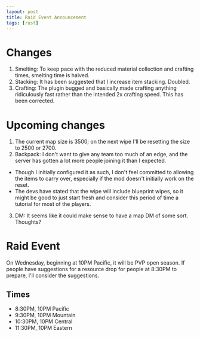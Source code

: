 ```yaml
---
layout: post
title: Raid Event Announcement
tags: [rust]
---
```


# Changes

1. Smelting: To keep pace with the reduced material collection and crafting times, smelting time is halved.
2. Stacking: It has been suggested that I increase item stacking. Doubled.
3. Crafting: The plugin bugged and basically made crafting anything ridiculously fast rather than the intended 2x crafting speed. This has been corrected.

# Upcoming changes 

1. The current map size is 3500; on the next wipe I'll be resetting the size to 2500 or 2700.
2. Backpack: I don't want to give any team too much of an edge, and the server has gotten a lot more people joining it than I expected.
  - Though I initially configured it as such, I don't feel committed to allowing the items to carry over, especially if the mod doesn't initially work on the reset.
  - The devs have stated that the wipe will include blueprint wipes, so it might be good to just start fresh and consider this period of time a tutorial for most of the players.
3. DM: It seems like it could make sense to have a map DM of some sort. Thoughts?

# Raid Event

On Wednesday, beginning at 10PM Pacific, it will be PVP open season. If people have suggestions for a resource drop for people at 8:30PM to prepare, I'll consider the suggestions.

## Times

- 8:30PM, 10PM Pacific
- 9:30PM, 10PM Mountain
- 10:30PM, 10PM Central
- 11:30PM, 10PM Eastern